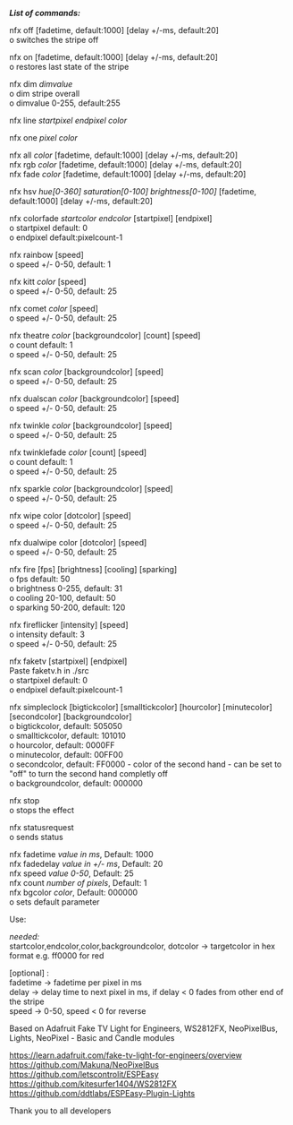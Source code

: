 <i><b>List of commands:</b></i><br>

nfx off [fadetime, default:1000] [delay +/-ms, default:20]<br>
o switches the stripe off<br>

nfx on [fadetime, default:1000] [delay +/-ms, default:20]<br>
o restores last state of the stripe<br>

nfx dim <i>dimvalue</i><br>
o dim stripe overall<br>
o dimvalue 0-255, default:255<br>

nfx line <i>startpixel endpixel color</i><br>

nfx one <i>pixel color</i><br>

nfx all <i>color</i> [fadetime, default:1000] [delay +/-ms, default:20]<br>
nfx rgb <i>color</i> [fadetime, default:1000] [delay +/-ms, default:20]<br>
nfx fade <i>color</i> [fadetime, default:1000] [delay +/-ms, default:20]<br>

nfx hsv <i>hue[0-360] saturation[0-100] brightness[0-100]</i> [fadetime, default:1000] [delay +/-ms, default:20]<br>

nfx colorfade <i>startcolor endcolor</i> [startpixel] [endpixel]<br>
o startpixel default: 0<br>
o endpixel default:pixelcount-1<br>

nfx rainbow [speed]<br>
o speed +/- 0-50, default: 1<br>

nfx kitt <i>color</i> [speed]<br>
o speed +/- 0-50, default: 25<br>

nfx comet <i>color</i> [speed]<br>
o speed +/- 0-50, default: 25<br>

nfx theatre <i>color</i> [backgroundcolor] [count] [speed]<br>
o count default: 1<br>
o speed +/- 0-50, default: 25<br>

nfx scan <i>color</i> [backgroundcolor] [speed]<br>
o speed +/- 0-50, default: 25<br>

nfx dualscan <i>color</i> [backgroundcolor] [speed]<br>
o speed +/- 0-50, default: 25<br>

nfx twinkle <i>color</i> [backgroundcolor] [speed]<br>
o speed +/- 0-50, default: 25<br>

nfx twinklefade <i>color</i> [count] [speed]<br>
o count default: 1<br>
o speed +/- 0-50, default: 25<br>

nfx sparkle <i>color</i> [backgroundcolor] [speed]<br>
o speed +/- 0-50, default: 25<br>

nfx wipe color [dotcolor] [speed]<br>
o speed +/- 0-50, default: 25<br>

nfx dualwipe color [dotcolor] [speed]<br>
o speed +/- 0-50, default: 25<br>

nfx fire [fps] [brightness] [cooling] [sparking]<br>
o fps default: 50<br>
o brightness 0-255, default: 31<br>
o cooling 20-100, default: 50<br>
o sparking 50-200, default: 120<br>

nfx fireflicker [intensity] [speed]<br>
o intensity default: 3<br>
o speed +/- 0-50, default: 25<br>

nfx faketv [startpixel] [endpixel]<br>
Paste faketv.h in ./src<br>
o startpixel default: 0<br>
o endpixel default:pixelcount-1<br>

nfx simpleclock [bigtickcolor] [smalltickcolor] [hourcolor] [minutecolor] [secondcolor] [backgroundcolor]<br>
o bigtickcolor, default: 505050<br>
o smalltickcolor, default: 101010<br>
o hourcolor, default: 0000FF<br>
o minutecolor, default: 00FF00<br>
o secondcolor, default: FF0000 - color of the second hand - can be set to "off" to turn the second hand completly off<br>
o backgroundcolor, default: 000000<br>

nfx stop<br>
o stops the effect<br>

nfx statusrequest<br>
o sends status<br>
	
nfx fadetime <i>value in ms</i>, Default: 1000<br>
nfx fadedelay <i>value in +/- ms</i>, Default: 20<br>
nfx speed <i>value 0-50</i>, Default: 25<br>
nfx count <i>number of pixels</i>, Default: 1<br>
nfx bgcolor <i>color</i>, Default: 000000<br>
o sets default parameter

Use:<br>

<i>needed:</i><br>
startcolor,endcolor,color,backgroundcolor, dotcolor -> targetcolor in hex format e.g. ff0000 for red<br>

[optional] : <br>
fadetime ->  fadetime per pixel in ms<br>
delay ->  delay time to next pixel in ms, if delay < 0 fades from other end of the stripe<br>
speed -> 0-50, speed < 0 for reverse


Based on Adafruit Fake TV Light for Engineers, WS2812FX, NeoPixelBus, Lights, NeoPixel - Basic and Candle modules<br>

https://learn.adafruit.com/fake-tv-light-for-engineers/overview<br>
https://github.com/Makuna/NeoPixelBus<br>
https://github.com/letscontrolit/ESPEasy<br>
https://github.com/kitesurfer1404/WS2812FX<br>
https://github.com/ddtlabs/ESPEasy-Plugin-Lights<br>

Thank you to all developers
